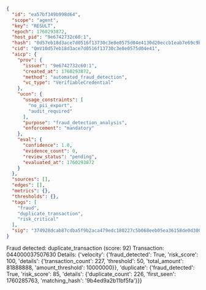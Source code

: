 ```json
{
  "id": "ea57bf349b998d64",
  "scope": "agent",
  "key": "RESULT",
  "epoch": 1760293872,
  "host_pid": "9e6742732c60:1",
  "hash": "0d57eb18d3ace7d0516f13730c3e8e0575d04e4130d20eccb1eab7e69c9b9094",
  "cid": "QmV10d57eb18d3ace7d0516f13730c3e8e0575d04e41",
  "aicp": {
    "prov": {
      "issuer": "9e6742732c60:1",
      "created_at": 1760293872,
      "method": "automated_fraud_detection",
      "vc_type": "VerifiableCredential"
    },
    "ucon": {
      "usage_constraints": [
        "no_pii_export",
        "audit_required"
      ],
      "purpose": "fraud_detection_analysis",
      "enforcement": "mandatory"
    },
    "eval": {
      "confidence": 1.0,
      "evidence_count": 0,
      "review_status": "pending",
      "evaluated_at": 1760293872
    }
  },
  "sources": [],
  "edges": [],
  "metrics": {},
  "thresholds": {},
  "tags": [
    "fraud",
    "duplicate_transaction",
    "risk_critical"
  ],
  "sig": "374928dcab87cdba5f9b2aca479edc180227c5b068eeb05ea36158de0d300a8d"
}
```

Fraud detected: duplicate_transaction (score: 92)
Transaction: 044000037507630
Details: {'velocity': {'fraud_detected': True, 'risk_score': 100, 'details': {'transaction_count': 227, 'threshold': 50, 'total_amount': 81888888, 'amount_threshold': 10000000}}, 'duplicate': {'fraud_detected': True, 'risk_score': 85, 'details': {'duplicate_count': 226, 'first_seen': 1760285763, 'matching_hash': '9b4ed9a2b11bf5fa'}}}
